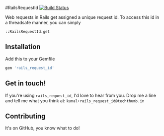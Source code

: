 #RailsRequestId [![Build Status](https://travis-ci.org/techthumb/rails_request_id.svg)](https://travis-ci.org/techthumb/rails_request_id)

Web requests in Rails get assigned a unique request id.
To access this id in a threadsafe manner, you can simply
```
::RailsRequestId.get
```

## Installation
Add this to your Gemfile
```ruby
gem 'rails_request_id'
```

## Get in touch!
If you're using ```rails_request_id```, I'd love to hear from you. Drop me a line and tell me what you think at: ```kunal+rails_request_id@techthumb.in```

## Contributing
It's on GitHub, you know what to do!
